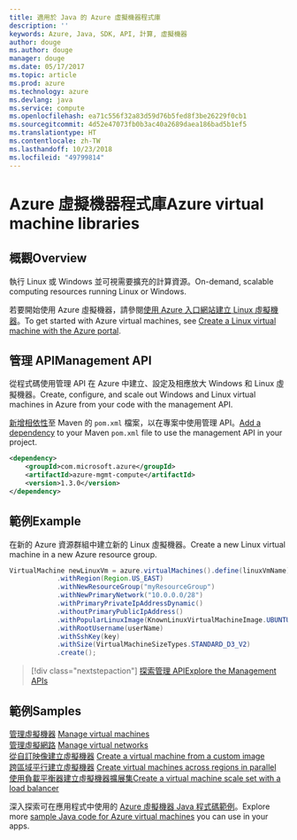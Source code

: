 ```yaml
---
title: 適用於 Java 的 Azure 虛擬機器程式庫
description: ''
keywords: Azure, Java, SDK, API, 計算, 虛擬機器
author: douge
ms.author: douge
manager: douge
ms.date: 05/17/2017
ms.topic: article
ms.prod: azure
ms.technology: azure
ms.devlang: java
ms.service: compute
ms.openlocfilehash: ea71c556f32a83d59d76b5fed8f3be26229f0cb1
ms.sourcegitcommit: 4d52e47073fb0b3ac40a2689daea186bad5b1ef5
ms.translationtype: HT
ms.contentlocale: zh-TW
ms.lasthandoff: 10/23/2018
ms.locfileid: "49799814"
---
```

# <a name="azure-virtual-machine-libraries"></a><span data-ttu-id="83f02-103">Azure 虛擬機器程式庫</span><span class="sxs-lookup"><span data-stu-id="83f02-103">Azure virtual machine libraries</span></span>

## <a name="overview"></a><span data-ttu-id="83f02-104">概觀</span><span class="sxs-lookup"><span data-stu-id="83f02-104">Overview</span></span>

<span data-ttu-id="83f02-105">執行 Linux 或 Windows 並可視需要擴充的計算資源。</span><span class="sxs-lookup"><span data-stu-id="83f02-105">On-demand, scalable computing resources running Linux or Windows.</span></span>

<span data-ttu-id="83f02-106">若要開始使用 Azure 虛擬機器，請參閱[使用 Azure 入口網站建立 Linux 虛擬機器](/azure/virtual-machines/linux/quick-create-portal)。</span><span class="sxs-lookup"><span data-stu-id="83f02-106">To get started with Azure virtual machines, see [Create a Linux virtual machine with the Azure portal](/azure/virtual-machines/linux/quick-create-portal).</span></span>

## <a name="management-api"></a><span data-ttu-id="83f02-107">管理 API</span><span class="sxs-lookup"><span data-stu-id="83f02-107">Management API</span></span>

<span data-ttu-id="83f02-108">從程式碼使用管理 API 在 Azure 中建立、設定及相應放大 Windows 和 Linux 虛擬機器。</span><span class="sxs-lookup"><span data-stu-id="83f02-108">Create, configure, and scale out Windows and Linux virtual machines in Azure from your code with the management API.</span></span>

<span data-ttu-id="83f02-109">[新增相依性](https://maven.apache.org/guides/getting-started/index.html#How_do_I_use_external_dependencies)至 Maven 的 `pom.xml` 檔案，以在專案中使用管理 API。</span><span class="sxs-lookup"><span data-stu-id="83f02-109">[Add a dependency](https://maven.apache.org/guides/getting-started/index.html#How_do_I_use_external_dependencies) to your Maven `pom.xml` file to use the management API in your project.</span></span>  

```XML
<dependency>
    <groupId>com.microsoft.azure</groupId>
    <artifactId>azure-mgmt-compute</artifactId>
    <version>1.3.0</version>
</dependency>
```   


## <a name="example"></a><span data-ttu-id="83f02-110">範例</span><span class="sxs-lookup"><span data-stu-id="83f02-110">Example</span></span>

<span data-ttu-id="83f02-111">在新的 Azure 資源群組中建立新的 Linux 虛擬機器。</span><span class="sxs-lookup"><span data-stu-id="83f02-111">Create a new Linux virtual machine in a new Azure resource group.</span></span>

```java
VirtualMachine newLinuxVm = azure.virtualMachines().define(linuxVmName)
            .withRegion(Region.US_EAST)
            .withNewResourceGroup("myResourceGroup")
            .withNewPrimaryNetwork("10.0.0.0/28")
            .withPrimaryPrivateIpAddressDynamic()
            .withoutPrimaryPublicIpAddress()
            .withPopularLinuxImage(KnownLinuxVirtualMachineImage.UBUNTU_SERVER_16_04_LTS)
            .withRootUsername(userName)
            .withSshKey(key)
            .withSize(VirtualMachineSizeTypes.STANDARD_D3_V2)
            .create();
```

> [!div class="nextstepaction"]
> [<span data-ttu-id="83f02-112">探索管理 API</span><span class="sxs-lookup"><span data-stu-id="83f02-112">Explore the Management APIs</span></span>](/java/api/overview/azure/virtualmachines/management)


## <a name="samples"></a><span data-ttu-id="83f02-113">範例</span><span class="sxs-lookup"><span data-stu-id="83f02-113">Samples</span></span>

<span data-ttu-id="83f02-114">[管理虛擬機器][1] </span><span class="sxs-lookup"><span data-stu-id="83f02-114">[Manage virtual machines][1] </span></span>  
<span data-ttu-id="83f02-115">[管理虛擬網路][6] </span><span class="sxs-lookup"><span data-stu-id="83f02-115">[Manage virtual networks][6] </span></span>  
<span data-ttu-id="83f02-116">[從自訂映像建立虛擬機器][2] </span><span class="sxs-lookup"><span data-stu-id="83f02-116">[Create a virtual machine from a custom image][2] </span></span>  
<span data-ttu-id="83f02-117">[跨區域平行建立虛擬機器][5]  </span><span class="sxs-lookup"><span data-stu-id="83f02-117">[Create virtual machines across regions in parallel][5]  </span></span>  
<span data-ttu-id="83f02-118">[使用負載平衡器建立虛擬機器擴展集][7]</span><span class="sxs-lookup"><span data-stu-id="83f02-118">[Create a virtual machine scale set with a load balancer][7]</span></span>    

[1]: ../docs-ref-conceptual/java-sdk-manage-virtual-machines.md
[2]: https://azure.microsoft.com/resources/samples/managed-disk-java-create-virtual-machine-using-custom-image/
[5]: ../docs-ref-conceptual/java-sdk-virtual-machines-in-parallel.md
[6]: ../docs-ref-conceptual/java-sdk-manage-virtual-networks.md
[7]: ../docs-ref-conceptual/java-sdk-manage-vm-scalesets.md

<span data-ttu-id="83f02-119">深入探索可在應用程式中使用的 [Azure 虛擬機器 Java 程式碼範例](https://azure.microsoft.com/resources/samples/?platform=java&term=VM)。</span><span class="sxs-lookup"><span data-stu-id="83f02-119">Explore more [sample Java code for Azure virtual machines](https://azure.microsoft.com/resources/samples/?platform=java&term=VM) you can use in your apps.</span></span>